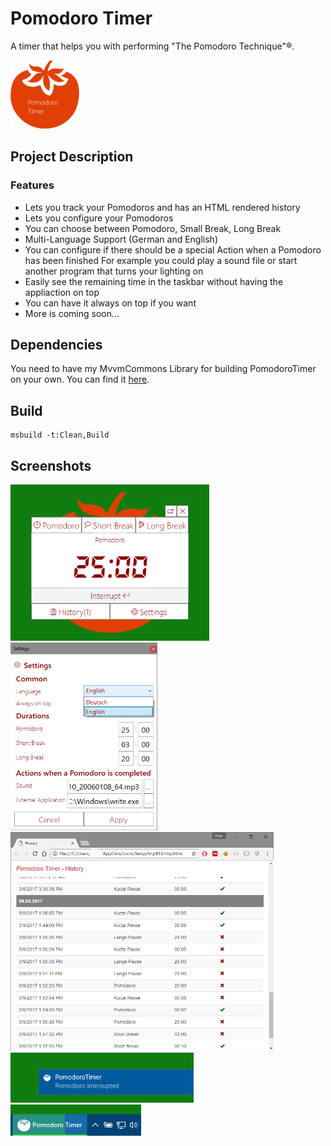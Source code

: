 # Pomodoro Timer
A timer that helps you with performing "The Pomodoro Technique"®.

![Pomodoro Timer Logo](https://raw.githubusercontent.com/piah/pomodorotimer/master/PomodoroTimer.Docs/logo.png)

## Project Description

### Features

- Lets you track your Pomodoros and has an HTML rendered history
- Lets you configure your Pomodoros
- You can choose between Pomodoro, Small Break, Long Break
- Multi-Language Support (German and English)
- You can configure if there should be a special Action when a Pomodoro has been finished
  For example you could play a sound file or start another program that turns your lighting on
- Easily see the remaining time in the taskbar without having the appliaction on top
- You can have it always on top if you want
- More is coming soon...

## Dependencies

You need to have my MvvmCommons Library for building PomodoroTimer on your own.
You can find it [here](https://github.com/PIaH/Mvvm.Commons).


## Build

```
msbuild -t:Clean,Build
```

## Screenshots
<img alt="The Main Screen, where can access all functions" title="The Main Screen, where can access all functions" src="https://raw.githubusercontent.com/piah/pomodorotimer/master/PomodoroTimer.Docs/screenshot_01.png" height="250" />

<img alt="The Settings screen" title="The Settings screen" src="https://raw.githubusercontent.com/piah/pomodorotimer/master/PomodoroTimer.Docs/screenshot_02.png" height="300" />

<img alt="The history that is rendered into the browser" title="The history that is rendered into the browser" src="https://raw.githubusercontent.com/piah/pomodorotimer/master/PomodoroTimer.Docs/screenshot_03.png" height="350" />

<img alt="The notification when you had to interrupt your Pomodoro" title="The notification when you had to interrupt your Pomodoro" src="https://raw.githubusercontent.com/piah/pomodorotimer/master/PomodoroTimer.Docs/screenshot_04.png" height="80" />

<img alt="The progress of the remaining time in the taskbar icon" title="The progress of the remaining time in the taskbar icon" src="https://raw.githubusercontent.com/piah/pomodorotimer/master/PomodoroTimer.Docs/screenshot_05.png" height="50" />
